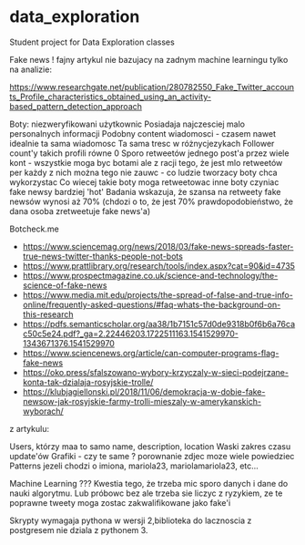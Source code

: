 # data_exploration
Student project for Data Exploration classes


Fake news !
fajny artykul nie bazujacy na zadnym machine learningu tylko na analizie:

https://www.researchgate.net/publication/280782550_Fake_Twitter_accounts_Profile_characteristics_obtained_using_an_activity-based_pattern_detection_approach

Boty:
niezweryfikowani użytkownic
Posiadaja najczesciej malo personalnych informacji
Podobny content wiadomosci - czasem nawet idealnie ta sama wiadomosc
Ta sama tresc w różnycjezykach
Follower count'y takich profili równe 0 
Sporo retweetów jednego post'a przez wiele kont - wszystkie moga byc botami ale z racji tego, że jest mlo retweetów per każdy z nich można tego nie zauwc - co ludzie tworzacy boty chca wykorzystac
Co wiecej takie boty moga retweetowac inne boty czyniac fake newsy bardziej 'hot'
Badania wskazuja, że szansa na retweety fake newsów wynosi aż 70% (chdozi o to, że jest 70% prawdopodobieństwo, że dana osoba zretweetuje fake news'a)

Botcheck.me

- https://www.sciencemag.org/news/2018/03/fake-news-spreads-faster-true-news-twitter-thanks-people-not-bots
- https://www.prattlibrary.org/research/tools/index.aspx?cat=90&id=4735
- https://www.prospectmagazine.co.uk/science-and-technology/the-science-of-fake-news
- https://www.media.mit.edu/projects/the-spread-of-false-and-true-info-online/frequently-asked-questions/#faq-whats-the-background-on-this-research
- https://pdfs.semanticscholar.org/aa38/1b7151c57d0de9318b0f6b6a76cac50c5e24.pdf?_ga=2.22446203.1722511163.1541529970-1343671376.1541529970
- https://www.sciencenews.org/article/can-computer-programs-flag-fake-news
- https://oko.press/sfalszowano-wybory-krzyczaly-w-sieci-podejrzane-konta-tak-dzialaja-rosyjskie-trolle/
- https://klubjagiellonski.pl/2018/11/06/demokracja-w-dobie-fake-newsow-jak-rosyjskie-farmy-trolli-mieszaly-w-amerykanskich-wyborach/

z artykulu:

Users, którzy maa to samo name, description, location
Waski zakres czasu update'ów
Grafiki - czy te same ? porownanie zdjec moze wiele powiedziec
Patterns jezeli chodzi o imiona, mariola23, mariolamariola23, etc...

Machine Learning ??? Kwestia tego, że trzeba mic sporo danych i dane do nauki algorytmu. Lub próbowc bez ale trzeba sie liczyc z ryzykiem, ze te poprawne tweety moga zostac zakwalifikowane jako fake'i

Skrypty wymagaja pythona w wersji 2,biblioteka do lacznoscia z postgresem nie dziala z pythonem 3.

